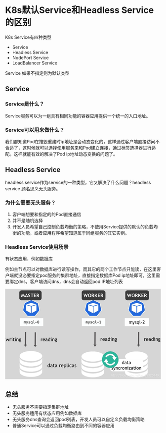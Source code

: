 # K8s默认Service和Headless Service的区别

K8s Service有四种类型
- Service
- Headless Service
- NodePort Service
- LoadBalancer Service


Service 如果不指定则为默认类型
## Service
### Service是什么？
Service服务可以为一组具有相同功能的容器应用提供一个统一的入口地址。

### Service可以用来做什么？
我们都知道Pod在摧毁重建时ip地址是会动态变化的，这样通过客户端直接访问不合适了，这时候就可以选择使用服务来和Pod建立连接，通过标签选择器进行适配。这样就能有效的解决了Pod ip地址动态变换的问题了。

## Headless Service
headless service作为service的一种类型，它又解决了什么问题？headless service 顾名思义无头服务。

### 为什么需要无头服务？
1. 客户端想要和指定的的Pod直接通信
2. 并不是随机选择
3. 开发人员希望自己控制负载均衡的策略，不使用Service提供的默认的负载均衡的功能，或者应用程序希望知道属于同组服务的其它实例。

### Headless Service使用场景
有状态应用，例如数据库

例如主节点可以对数据库进行读写操作，而其它的两个工作节点只能读，在这里客户端就没必要指定pod服务的集群地址，直接指定数据库Pod ip地址即可，这里需要绑定dns，客户端访问dns，dns会自动返回pod IP地址列表

![server-and-Headless-Service](/images/kubernetes/blog/service-and-headless-service.png)

## 总结
- 无头服务不需要指定集群地址
- 无头服务适用有状态应用例如数据库
- 无头服务dns查询会返回pod列表，开发人员可以自定义负载均衡策略
- 普通Service可以通过负载均衡路由到不同的容器应用
